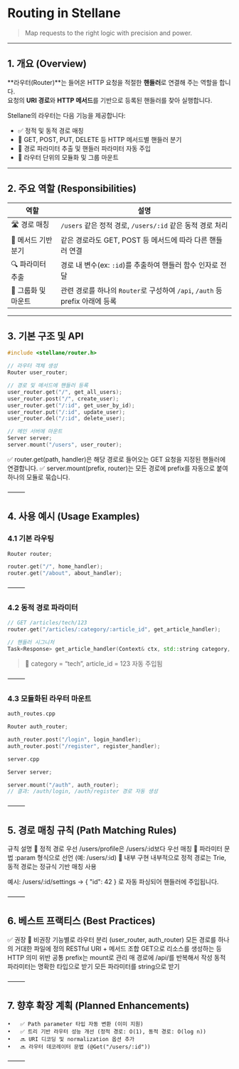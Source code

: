 # Routing in Stellane

> Map requests to the right logic with precision and power.

---

## 1. 개요 (Overview)

**라우터(Router)**는 들어온 HTTP 요청을 적절한 **핸들러**로 연결해 주는 역할을 합니다.  
요청의 **URI 경로**와 **HTTP 메서드**를 기반으로 등록된 핸들러를 찾아 실행합니다.

Stellane의 라우터는 다음 기능을 제공합니다:

- ✅ 정적 및 동적 경로 매칭
- 🔄 GET, POST, PUT, DELETE 등 HTTP 메서드별 핸들러 분기
- 🔢 경로 파라미터 추출 및 핸들러 파라미터 자동 주입
- 📂 라우터 단위의 모듈화 및 그룹 마운트

---

## 2. 주요 역할 (Responsibilities)

| 역할 | 설명 |
|------|------|
| 🛣️ 경로 매칭 | `/users` 같은 정적 경로, `/users/:id` 같은 동적 경로 처리 |
| 🔁 메서드 기반 분기 | 같은 경로라도 GET, POST 등 메서드에 따라 다른 핸들러 연결 |
| 🔍 파라미터 추출 | 경로 내 변수(ex: `:id`)를 추출하여 핸들러 함수 인자로 전달 |
| 📂 그룹화 및 마운트 | 관련 경로를 하나의 `Router`로 구성하여 `/api`, `/auth` 등 prefix 아래에 등록 |

---

## 3. 기본 구조 및 API

```cpp
#include <stellane/router.h>

// 라우터 객체 생성
Router user_router;

// 경로 및 메서드에 핸들러 등록
user_router.get("/", get_all_users);
user_router.post("/", create_user);
user_router.get("/:id", get_user_by_id);
user_router.put("/:id", update_user);
user_router.del("/:id", delete_user);

// 메인 서버에 마운트
Server server;
server.mount("/users", user_router);
```
✅ router.get(path, handler)은 해당 경로로 들어오는 GET 요청을 지정된 핸들러에 연결합니다.
✅ server.mount(prefix, router)는 모든 경로에 prefix를 자동으로 붙여 하나의 모듈로 묶습니다.

⸻

## 4. 사용 예시 (Usage Examples)

### 4.1 기본 라우팅
```cpp
Router router;

router.get("/", home_handler);
router.get("/about", about_handler);
```

⸻

### 4.2 동적 경로 파라미터
```cpp
// GET /articles/tech/123
router.get("/articles/:category/:article_id", get_article_handler);

// 핸들러 시그니처
Task<Response> get_article_handler(Context& ctx, std::string category, int article_id);
```
> 📌 category = “tech”, article_id = 123 자동 주입됨

⸻

### 4.3 모듈화된 라우터 마운트
```cpp
auth_routes.cpp

Router auth_router;

auth_router.post("/login", login_handler);
auth_router.post("/register", register_handler);

server.cpp

Server server;

server.mount("/auth", auth_router);
// 결과: /auth/login, /auth/register 경로 자동 생성
```

⸻

## 5. 경로 매칭 규칙 (Path Matching Rules)

규칙	설명
📌 정적 경로 우선	/users/profile은 /users/:id보다 우선 매칭
🔢 파라미터 문법	:param 형식으로 선언 (예: /users/:id)
🧠 내부 구현	내부적으로 정적 경로는 Trie, 동적 경로는 정규식 기반 매칭 사용

예시: /users/:id/settings → { "id": 42 } 로 자동 파싱되어 핸들러에 주입됩니다.

⸻

## 6. 베스트 프랙티스 (Best Practices)

✅ 권장	🚫 비권장
기능별로 라우터 분리 (user_router, auth_router)	모든 경로를 하나의 거대한 파일에 정의
RESTful URI + 메서드 조합	GET으로 리소스를 생성하는 등 HTTP 의미 위반
공통 prefix는 mount로 관리	매 경로에 /api/를 반복해서 작성
동적 파라미터는 명확한 타입으로 받기	모든 파라미터를 string으로 받기


⸻

## 7. 향후 확장 계획 (Planned Enhancements)
	•	✅ Path parameter 타입 자동 변환 (이미 지원)
	•	✅ 트리 기반 라우터 성능 개선 (정적 경로: O(1), 동적 경로: O(log n))
	•	🔜 URI 디코딩 및 normalization 옵션 추가
	•	🔜 라우터 데코레이터 문법 (@Get("/users/:id"))

⸻
